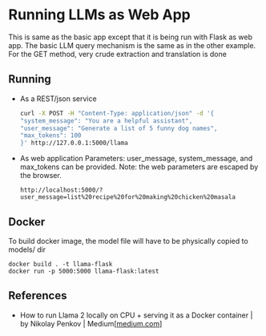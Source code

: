 # Running LLMs as Web App
This is same as the basic app except that it is being run with Flask as web app. 
The basic LLM query mechanism is the same as in the other example. For the GET method, very crude extraction and translation is done

## Running
* As a REST/json service
  ```bash
  curl -X POST -H "Content-Type: application/json" -d '{
  "system_message": "You are a helpful assistant",
  "user_message": "Generate a list of 5 funny dog names",
  "max_tokens": 100
  }' http://127.0.0.1:5000/llama 
  ```
* As web application
  Parameters: user_message, system_message, and max_tokens can be provided.
  Note: the web parameters are escaped by the browser.
  ```buildoutcfg
  http://localhost:5000/?user_message=list%20recipe%20for%20making%20chicken%20masala
  ```
  
## Docker
To build docker image, the model file will have to be physically copied to models/ dir
  ```buildoutcfg
  docker build . -t llama-flask
  docker run -p 5000:5000 llama-flask:latest
  ```

## References
* How to run Llama 2 locally on CPU + serving it as a Docker container | by Nikolay Penkov | Medium[[medium.com](https://medium.com/@penkow/how-to-run-llama-2-locally-on-cpu-docker-image-731eae6398d1)]
